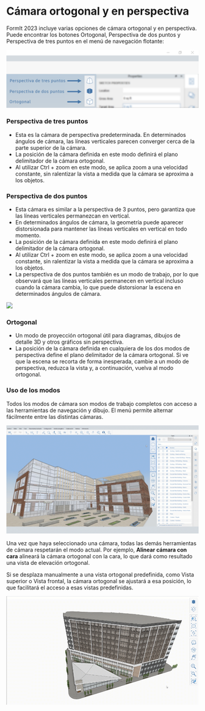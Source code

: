 # Cámara ortogonal y en perspectiva

FormIt 2023 incluye varias opciones de cámara ortogonal y en perspectiva. Puede encontrar los botones Ortogonal, Perspectiva de dos puntos y Perspectiva de tres puntos en el menú de navegación flotante:

![Botones de vista de cámara de perspectiva de tres puntos (superior), perspectiva de dos puntos (medio) y ortogonal (inferior)](../.gitbook/assets/camera-2point-floating-nav-blurred.png)

### Perspectiva de tres puntos

* Esta es la cámara de perspectiva predeterminada. En determinados ángulos de cámara, las líneas verticales parecen converger cerca de la parte superior de la cámara.
* La posición de la cámara definida en este modo definirá el plano delimitador de la cámara ortogonal.
* Al utilizar Ctrl + zoom en este modo, se aplica zoom a una velocidad constante, sin ralentizar la vista a medida que la cámara se aproxima a los objetos.

### Perspectiva de dos puntos

* Esta cámara es similar a la perspectiva de 3 puntos, pero garantiza que las líneas verticales permanezcan en vertical.
* En determinados ángulos de cámara, la geometría puede aparecer distorsionada para mantener las líneas verticales en vertical en todo momento.
* La posición de la cámara definida en este modo definirá el plano delimitador de la cámara ortogonal.
* Al utilizar Ctrl + zoom en este modo, se aplica zoom a una velocidad constante, sin ralentizar la vista a medida que la cámara se aproxima a los objetos.
* La perspectiva de dos puntos también es un modo de trabajo, por lo que observará que las líneas verticales permanecen en vertical incluso cuando la cámara cambia, lo que puede distorsionar la escena en determinados ángulos de cámara.

![](../.gitbook/assets/camera-2point-working-mode.gif)

### Ortogonal

* Un modo de proyección ortogonal útil para diagramas, dibujos de detalle 3D y otros gráficos sin perspectiva.
* La posición de la cámara definida en cualquiera de los dos modos de perspectiva define el plano delimitador de la cámara ortogonal. Si ve que la escena se recorta de forma inesperada, cambie a un modo de perspectiva, reduzca la vista y, a continuación, vuelva al modo ortogonal.

### Uso de los modos

Todos los modos de cámara son modos de trabajo completos con acceso a las herramientas de navegación y dibujo. El menú permite alternar fácilmente entre las distintas cámaras.&#x20;

![Cambio entre los tres modos de cámara: perspectiva de tres puntos, perspectiva de dos puntos y ortogonal.](../.gitbook/assets/perspective-gif.gif)

Una vez que haya seleccionado una cámara, todas las demás herramientas de cámara respetarán el modo actual. Por ejemplo, **Alinear cámara con cara** alineará la cámara ortogonal con la cara, lo que dará como resultado una vista de elevación ortogonal.

Si se desplaza manualmente a una vista ortogonal predefinida, como Vista superior o Vista frontal, la cámara ortogonal se ajustará a esa posición, lo que facilitará el acceso a esas vistas predefinidas.

![](../.gitbook/assets/orthoorienttoface.gif)

